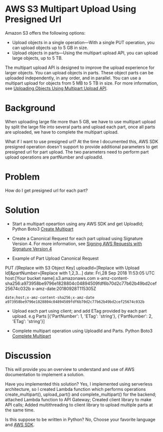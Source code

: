 AWS S3 Multipart Upload Using Presigned Url
===========================================

Amazon S3 offers the following options:

* Upload objects in a single operation—With a single PUT operation, you can upload objects up to 5 GB in size.
* Upload objects in parts—Using the multipart upload API, you can upload large objects, up to 5 TB.

The multipart upload API is designed to improve the upload experience for larger objects. You can upload objects in parts. These object parts can be uploaded independently, in any order, and in parallel. You can use a multipart upload for objects from 5 MB to 5 TB in size. For more information, see [Uploading Objects Using Multipart Upload API](https://docs.aws.amazon.com/AmazonS3/latest/dev/uploadobjusingmpu.html).

Background
==========
When uploading large file more than 5 GB, we have to use multipart upload by split the large file into several parts and upload each part, once all parts are uploaded, we have to complete the multipart upload.

What if I want to use presigned url?
At the time I documented this, AWS SDK presigned operation doesn't support to provide additional parameters to get presigned url for part upload. The two parameters need to perform part upload operations are partNumber and uploadId.

Problem
=======
How do I get presigned url for each part?

Solution
========
- Start a multipart opeartion using any AWS SDK and get UploadId; Python Boto3 [Create Multipart](https://boto3.amazonaws.com/v1/documentation/api/latest/reference/services/s3.html#S3.Client.create_multipart_upload)

- Create a Canonical Request for each part upload using Signature Version 4. For more information, see [Signing AWS Requests with Signature Version 4](https://docs.aws.amazon.com/general/latest/gr/sigv4_signing.html)
- Example of Part Upload Canonical Request

PUT
 	/[Replace with S3 Object Key]
 	uploadId=[Replace with Upload Id]&partNumber=[Replace with 1,2,3...]
 	date: Fri,28 Sep 2018 11:53:05 UTC
 	host:[Your bucket name].s3.amazonaws.com
 	x-amz-content-sha256:a973958be9796e1828804c04894509fdf6b70d2c77b62b49bd2cef25674c032b
 	x-amz-date:20180928T115305Z

 	date;host;x-amz-content-sha256;x-amz-date
 	a973958be9796e1828804c04894509fdf6b70d2c77b62b49bd2cef25674c032b

- Upload each part using client; and add ETag provided by each part upload. e.g Parts [{'PartNumber': 1, 'ETag': 'string'}, {'PartNumber': 2, 'ETag': 'string'}]

* Complete multipart operation using UploadId and Parts. Python Boto3 [Complete Multipart](https://boto3.amazonaws.com/v1/documentation/api/latest/reference/services/s3.html#S3.Client.complete_multipart_upload)

Discussion
==========
This will provide you an overview to understand and use of AWS documentation to implement a solution.

Have you implemented this solution?
Yes, I implemented using serverless architecture, so I created Lambda function which performs operations create_multipart(), upload_part() and complete_multipart() for the backend; attached Lambda function to API Gateway; Created client library to make API calls; Added multithreading to client library to upload multiple parts at the same time.

Is this suppose to be written in Python?
No, Choose your favorite language and [AWS SDK](https://aws.amazon.com/getting-started/tools-sdks/).
